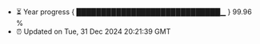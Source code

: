 - ⏳ Year progress { █████████████████████████████▁ } 99.96 %
- ⏰ Updated on Tue, 31 Dec 2024 20:21:39 GMT

